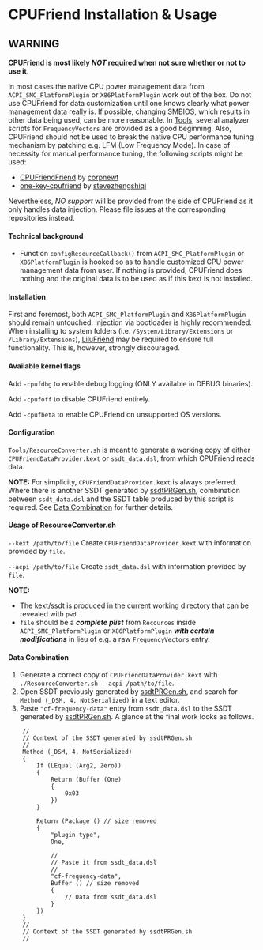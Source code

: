 CPUFriend Installation & Usage
===================================

## WARNING
**CPUFriend is most likely _NOT_ required when not sure whether or not to use it.**

In most cases the native CPU power management data from `ACPI_SMC_PlatformPlugin` or `X86PlatformPlugin` work out of the box.
Do not use CPUFriend for data customization until one knows clearly what power management data really is.
If possible, changing SMBIOS, which results in other data being used, can be more reasonable.
In [Tools](https://github.com/acidanthera/CPUFriend/tree/master/Tools), several analyzer scripts for `FrequencyVectors` are provided as a good beginning.
Also, CPUFriend should not be used to break the native CPU performance tuning mechanism by patching e.g. LFM (Low Frequency Mode).
In case of necessity for manual performance tuning, the following scripts might be used:
- [CPUFriendFriend](https://github.com/corpnewt/CPUFriendFriend) by [corpnewt](https://github.com/corpnewt)
- [one-key-cpufriend](https://github.com/stevezhengshiqi/one-key-cpufriend) by [stevezhengshiqi](https://github.com/stevezhengshiqi)

Nevertheless, _NO support_ will be provided from the side of CPUFriend as it only handles data injection. Please file issues at the corresponding repositories instead.

#### Technical background
- Function `configResourceCallback()` from `ACPI_SMC_PlatformPlugin` or `X86PlatformPlugin` is hooked so as to handle customized CPU power management data from user. If nothing is provided, CPUFriend does nothing and the original data is to be used as if this kext is not installed.

#### Installation
First and foremost, both `ACPI_SMC_PlatformPlugin` and `X86PlatformPlugin` should remain untouched.
Injection via bootloader is highly recommended.
When installing to system folders (i.e. `/System/Library/Extensions` or `/Library/Extensions`), [LiluFriend](https://github.com/PMheart/LiluFriend) may be required to ensure full functionality. This is, however, strongly discouraged.

#### Available kernel flags
Add `-cpufdbg` to enable debug logging (ONLY available in DEBUG binaries).

Add `-cpufoff` to disable CPUFriend entirely.

Add `-cpufbeta` to enable CPUFriend on unsupported OS versions.

#### Configuration
`Tools/ResourceConverter.sh` is meant to generate a working copy of either `CPUFriendDataProvider.kext` or `ssdt_data.dsl`, from which CPUFriend reads data.

**NOTE:** For simplicity, `CPUFriendDataProvider.kext` is always preferred. Where there is another SSDT generated by [ssdtPRGen.sh](https://github.com/Piker-Alpha/ssdtPRGen.sh), combination between `ssdt_data.dsl` and the SSDT table produced by this script is required. See [Data Combination](https://github.com/acidanthera/CPUFriend/blob/master/Instructions.md#data-combination) for further details.

#### Usage of ResourceConverter.sh
`--kext /path/to/file`
	Create `CPUFriendDataProvider.kext` with information provided by `file`.
	
`--acpi /path/to/file`
	Create `ssdt_data.dsl` with information provided by `file`.

**NOTE:**
- The kext/ssdt is produced in the current working directory that can be revealed with `pwd`.
-  `file` should be a ***complete plist*** from `Recources` inside `ACPI_SMC_PlatformPlugin` or `X86PlatformPlugin` ***with certain modifications*** in lieu of e.g.  a raw `FrequencyVectors` entry.

#### Data Combination
1. Generate a correct copy of `CPUFriendDataProvider.kext` with `./ResourceConverter.sh --acpi /path/to/file`.
2. Open SSDT previously generated by [ssdtPRGen.sh](https://github.com/Piker-Alpha/ssdtPRGen.sh), and search for `Method (_DSM, 4, NotSerialized)` in a text editor.
3. Paste `"cf-frequency-data"` entry from `ssdt_data.dsl` to the SSDT generated by [ssdtPRGen.sh](https://github.com/Piker-Alpha/ssdtPRGen.sh). A glance at the final work looks as follows.
```
	//
	// Context of the SSDT generated by ssdtPRGen.sh
	//
	Method (_DSM, 4, NotSerialized)
	{
		If (LEqual (Arg2, Zero))
		{
			Return (Buffer (One)
			{
				0x03
			})
		}

		Return (Package () // size removed
		{
			"plugin-type", 
			One,

			//
			// Paste it from ssdt_data.dsl
			//
			"cf-frequency-data",
			Buffer () // size removed
			{
				// Data from ssdt_data.dsl
			}
		})
	}
	//
	// Context of the SSDT generated by ssdtPRGen.sh
	//
```
